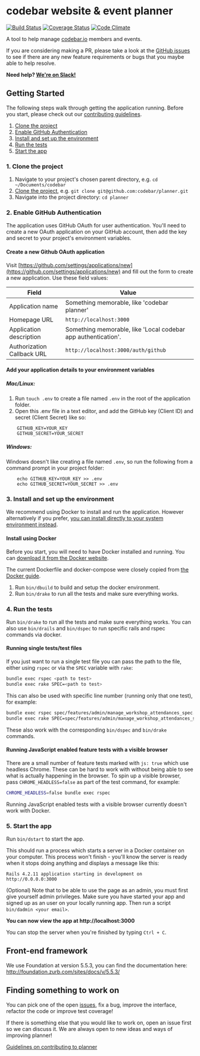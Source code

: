 # codebar website & event planner

[![Build Status](https://travis-ci.org/codebar/planner.png?branch=master)](https://travis-ci.org/codebar/planner)
[![Coverage Status](https://coveralls.io/repos/codebar/planner/badge.png)](https://coveralls.io/r/codebar/planner)
[![Code Climate](https://codeclimate.com/github/codebar/planner.png)](https://codeclimate.com/github/codebar/planner)

A tool to help manage [codebar.io](https://codebar.io) members and events.

If you are considering making a PR, please take a look at the [GitHub issues](https://github.com/codebar/planner/issues) to see if there are any new feature requirements or bugs that you maybe able to help resolve.

**Need help? [We're on Slack!](https://slack.codebar.io)**

## Getting Started

The following steps walk through getting the application running. Before you start, please check out our [contributing guidelines](https://github.com/codebar/planner/blob/master/CONTRIBUTING.md).

1. [Clone the project](#1-clone-the-project)
2. [Enable GitHub Authentication](#2-enable-github-authentication)
3. [Install and set up the environment](#3-install-and-set-up-the-environment)
4. [Run the tests](#4-run-the-tests)
5. [Start the app](#5-start-the-app)

### 1. Clone the project

1. Navigate to your project's chosen parent directory, e.g. `cd ~/Documents/codebar`
2. [Clone the project](https://help.github.com/articles/cloning-a-repository/), e.g. `git clone git@github.com:codebar/planner.git`
3. Navigate into the project directory: `cd planner`

### 2. Enable GitHub Authentication

The application uses GitHub OAuth for user authentication. You'll need to create a new OAuth application on your GitHub account, then add the key and secret to your project's environment variables.

#### Create a new Github OAuth application

Visit [https://github.com/settings/applications/new](https://github.com/settings/applications/new) and fill out the form to create a new application. Use these field values:

| Field | Value |
| --- | --- |
| Application name | Something memorable, like 'codebar planner' |
| Homepage URL | `http://localhost:3000` |
| Application description | Something memorable, like 'Local codebar app authentication'. |
| Authorization Callback URL | `http://localhost:3000/auth/github` |

#### Add your application details to your environment variables

##### Mac/Linux:
1. Run `touch .env` to create a file named `.env` in the root of the application folder.
2. Open this .env file in a text editor, and add the GitHub key (Client ID) and secret (Client Secret) like so:
```
    GITHUB_KEY=YOUR_KEY
    GITHUB_SECRET=YOUR_SECRET
```

##### Windows:
Windows doesn't like creating a file named `.env`, so run the following
from a command prompt in your project folder:
```
    echo GITHUB_KEY=YOUR_KEY >> .env
    echo GITHUB_SECRET=YOUR_SECRET >> .env
```

### 3. Install and set up the environment

We recommend using Docker to install and run the application. However alternatively if you prefer, [you can install directly to your system environment instead](https://github.com/codebar/planner/blob/master/native-installation-instructions.md).

#### Install using Docker

Before you start, you will need to have Docker installed and running. You can [download it from the Docker website](https://docker.com/).

The current Dockerfile and docker-compose were closely copied from [the Docker guide](https://docs.docker.com/compose/rails/).

1. Run `bin/dbuild` to build and setup the docker environment.
2. Run `bin/drake` to run all the tests and make sure everything works.

### 4. Run the tests

Run `bin/drake` to run all the tests and make sure everything works.
You can also use `bin/drails` and `bin/dspec` to run specific rails and rspec commands via docker.

#### Running single tests/test files

If you just want to run a single test file you can pass the path to the file, either using `rspec` or via the `SPEC` variable with `rake`:
```bash
bundle exec rspec <path to test>
bundle exec rake SPEC=<path to test>
```

This can also be used with specific line number (running only that one test), for example:
```bash
bundle exec rspec spec/features/admin/manage_workshop_attendances_spec.rb:42
bundle exec rake SPEC=spec/features/admin/manage_workshop_attendances_spec.rb:42
```

These also work with the corresponding `bin/dspec` and `bin/drake` commands.

#### Running JavaScript enabled feature tests with a visible browser
There are a small number of feature tests marked with `js: true` which use
headless Chrome. These can be hard to work with without being able to see what is
actually happening in the browser. To spin up a visible browser, pass
`CHROME_HEADLESS=false` as part of the test command, for example:

```bash
CHROME_HEADLESS=false bundle exec rspec
```

Running JavaScript enabled tests with a visible browser currently doesn't work with Docker.

### 5. Start the app

Run `bin/dstart` to start the app.

This should run a process which starts a server in a Docker container on your computer. This process won't finish - you'll know the server is ready when it stops doing anything and displays a message like this:
```
Rails 4.2.11 application starting in development on http://0.0.0.0:3000
```

(Optional) Note that to be able to use the page as an admin, you must first give yourself admin privileges. Make sure you have started your app and signed up as an user on your locally running app. Then run a script `bin/dadmin <your email>`.

**You can now view the app at http://localhost:3000**

You can stop the server when you're finished by typing `Ctrl + C`.

## Front-end framework

We use Foundation at version 5.5.3, you can find the documentation here: http://foundation.zurb.com/sites/docs/v/5.5.3/

## Finding something to work on

You can pick one of the open [issues](https://github.com/codebar/planner/issues), fix a bug, improve the interface, refactor the code or improve test coverage!

If there is something else that you would like to work on, open an issue first so we can discuss it. We are always open to new ideas and ways of improving planner!

[Guidelines on contributing to planner](https://github.com/codebar/planner/blob/master/CONTRIBUTING.md)

